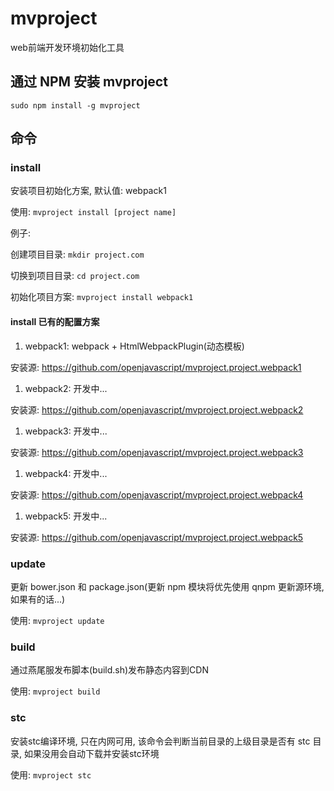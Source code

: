 # mvproject
web前端开发环境初始化工具

## 通过 NPM 安装 mvproject

`sudo npm install -g mvproject`

## 命令

### install

安装项目初始化方案, 默认值: webpack1

使用: `mvproject install [project name]`

例子: 

创建项目目录: `mkdir project.com`

切换到项目目录: `cd project.com`

初始化项目方案: `mvproject install webpack1`

#### install 已有的配置方案

1. webpack1: webpack + HtmlWebpackPlugin(动态模板)
    
  安装源: https://github.com/openjavascript/mvproject.project.webpack1

1. webpack2: 开发中...
    
  安装源: https://github.com/openjavascript/mvproject.project.webpack2

1. webpack3: 开发中...
    
  安装源: https://github.com/openjavascript/mvproject.project.webpack3

1. webpack4: 开发中...
    
  安装源: https://github.com/openjavascript/mvproject.project.webpack4

1. webpack5: 开发中...
    
  安装源: https://github.com/openjavascript/mvproject.project.webpack5

### update

更新 bower.json 和 package.json(更新 npm 模块将优先使用 qnpm 更新源环境,如果有的话...)

使用: `mvproject update`

### build

通过燕尾服发布脚本(build.sh)发布静态内容到CDN

使用: `mvproject build`

### stc

安装stc编译环境, 只在内网可用, 该命令会判断当前目录的上级目录是否有 stc 目录, 如果没用会自动下载并安装stc环境

使用: `mvproject stc`
